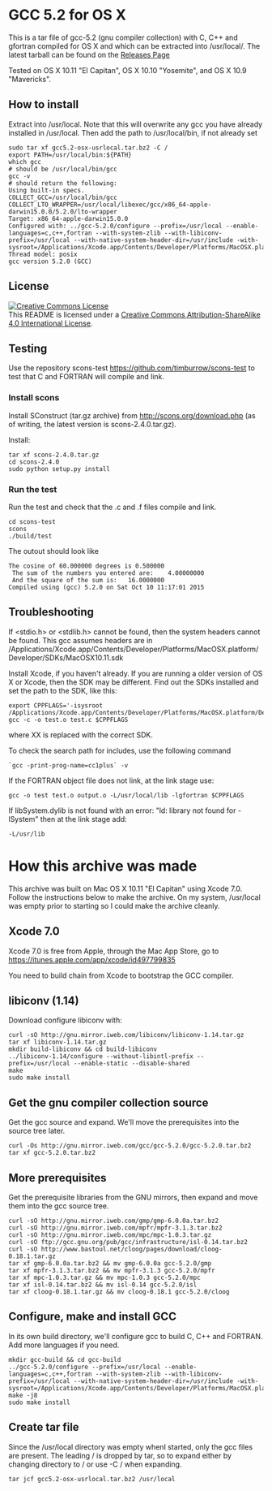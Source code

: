 # GCC 5.2 for OS X #

This is a tar file of gcc-5.2 (gnu compiler collection) with C, C++ and gfortran compiled for OS X and which can be extracted into /usr/local/. The latest tarball can be found on the [Releases Page](./releases/)


Tested on OS X 10.11 "El Capitan", OS X 10.10 "Yosemite", and OS X 10.9 "Mavericks".

## How to install ##

Extract into /usr/local. Note that this will overwrite any gcc you have already installed in /usr/local. Then add the path to /usr/local/bin, if not already set

```
sudo tar xf gcc5.2-osx-usrlocal.tar.bz2 -C /
export PATH=/usr/local/bin:${PATH}
which gcc
# should be /usr/local/bin/gcc
gcc -v
# should return the following:
Using built-in specs.
COLLECT_GCC=/usr/local/bin/gcc
COLLECT_LTO_WRAPPER=/usr/local/libexec/gcc/x86_64-apple-darwin15.0.0/5.2.0/lto-wrapper
Target: x86_64-apple-darwin15.0.0
Configured with: ../gcc-5.2.0/configure --prefix=/usr/local --enable-languages=c,c++,fortran --with-system-zlib --with-libiconv-prefix=/usr/local --with-native-system-header-dir=/usr/include -with-sysroot=/Applications/Xcode.app/Contents/Developer/Platforms/MacOSX.platform/Developer/SDKs/MacOSX10.11.sdk
Thread model: posix
gcc version 5.2.0 (GCC) 
```

## License ##
 
<a rel="license" href="http://creativecommons.org/licenses/by-sa/4.0/"><img alt="Creative Commons License" style="border-width:0" src="https://i.creativecommons.org/l/by-sa/4.0/88x31.png" /></a><br />This README is licensed under a <a rel="license" href="http://creativecommons.org/licenses/by-sa/4.0/">Creative Commons Attribution-ShareAlike 4.0 International License</a>.

## Testing ##

Use the repository scons-test https://github.com/timburrow/scons-test to test that C and FORTRAN will compile and link. 

### Install scons ###

Install SConstruct (tar.gz archive) from http://scons.org/download.php (as of writing, the latest version is scons-2.4.0.tar.gz).

Install:

```
tar xf scons-2.4.0.tar.gz
cd scons-2.4.0
sudo python setup.py install
```

### Run the test ###

Run the test and check that the .c and .f files compile and link.

```
cd scons-test
scons
./build/test
```

The outout should look like

```
The cosine of 60.000000 degrees is 0.500000 
 The sum of the numbers you entered are:    4.00000000    
 And the square of the sum is:   16.0000000    
Compiled using (gcc) 5.2.0 on Sat Oct 10 11:17:01 2015
```

## Troubleshooting ##

If <stdio.h> or <stdlib.h> cannot be found, then the system headers cannot be found. This gcc assumes headers are in /Applications/Xcode.app/Contents/Developer/Platforms/MacOSX.platform/Developer/SDKs/MacOSX10.11.sdk

Install Xcode, if you haven't already. If you are running a older version of OS X or Xcode, then the SDK may be different. Find out the SDKs installed and set the path to the SDK, like this:

```
export CPPFLAGS='-isysroot /Applications/Xcode.app/Contents/Developer/Platforms/MacOSX.platform/Developer/SDKs/MacOSX10.XX.sdk'
gcc -c -o test.o test.c $CPPFLAGS
```
where XX is replaced with the correct SDK.

To check the search path for includes, use the following command

```
`gcc -print-prog-name=cc1plus` -v
```

If the FORTRAN object file does not link, at the link stage use:

```
gcc -o test test.o output.o -L/usr/local/lib -lgfortran $CPPFLAGS
```

If libSystem.dylib is not found with an error: "ld: library not found for -lSystem" then at the link stage add:

```
-L/usr/lib
```

# How this archive was made #

This archive was built on Mac OS X 10.11 "El Capitan" using Xcode 7.0. Follow the instructions below to make the archive. On my system, /usr/local was empty prior to starting so I could make the archive cleanly.

## Xcode 7.0 ##

Xcode 7.0 is free from Apple, through the Mac App Store, go to https://itunes.apple.com/app/xcode/id497799835

You need to build chain from Xcode to bootstrap the GCC compiler.

## libiconv (1.14) ##

Download configure libiconv with:

```
curl -sO http://gnu.mirror.iweb.com/libiconv/libiconv-1.14.tar.gz
tar xf libiconv-1.14.tar.gz
mkdir build-libiconv && cd build-libiconv
../libiconv-1.14/configure --without-libintl-prefix --prefix=/usr/local --enable-static --disable-shared
make
sudo make install
```

## Get the gnu compiler collection source ##

Get the gcc source and expand. We'll move the prerequisites into the source tree later.

```
curl -Os http://gnu.mirror.iweb.com/gcc/gcc-5.2.0/gcc-5.2.0.tar.bz2
tar xf gcc-5.2.0.tar.bz2
```

## More prerequisites ##

Get the prerequisite libraries from the GNU mirrors, then expand and move them into the gcc source tree.

```
curl -sO http://gnu.mirror.iweb.com/gmp/gmp-6.0.0a.tar.bz2
curl -sO http://gnu.mirror.iweb.com/mpfr/mpfr-3.1.3.tar.bz2
curl -sO http://gnu.mirror.iweb.com/mpc/mpc-1.0.3.tar.gz
curl -sO ftp://gcc.gnu.org/pub/gcc/infrastructure/isl-0.14.tar.bz2
curl -sO http://www.bastoul.net/cloog/pages/download/cloog-0.18.1.tar.gz
tar xf gmp-6.0.0a.tar.bz2 && mv gmp-6.0.0a gcc-5.2.0/gmp
tar xf mpfr-3.1.3.tar.bz2 && mv mpfr-3.1.3 gcc-5.2.0/mpfr
tar xf mpc-1.0.3.tar.gz && mv mpc-1.0.3 gcc-5.2.0/mpc
tar xf isl-0.14.tar.bz2 && mv isl-0.14 gcc-5.2.0/isl
tar xf cloog-0.18.1.tar.gz && mv cloog-0.18.1 gcc-5.2.0/cloog
```

## Configure, make and install GCC ##

In its own build directory, we'll configure gcc to build C, C++ and FORTRAN. Add more languages if you need.

```
mkdir gcc-build && cd gcc-build
../gcc-5.2.0/configure --prefix=/usr/local --enable-languages=c,c++,fortran --with-system-zlib --with-libiconv-prefix=/usr/local --with-native-system-header-dir=/usr/include -with-sysroot=/Applications/Xcode.app/Contents/Developer/Platforms/MacOSX.platform/Developer/SDKs/MacOSX10.11.sdk
make -j8
sudo make install
```

## Create tar file ##

Since the /usr/local directory was empty whenI started, only the gcc files are present. The leading / is dropped by tar, so to expand either by changing directory to / or use -C / when expanding.

```
tar jcf gcc5.2-osx-usrlocal.tar.bz2 /usr/local
```

